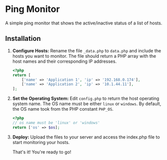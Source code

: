 # Ping Monitor

A simple ping monitor that shows the active/inactive status of a list of hosts.

## Installation

1. **Configure Hosts:**
   Rename the file `_data.php` to `data.php` and include the hosts you want to monitor. The file should return a PHP array with the host names and their corresponding IP addresses.

   ```php
   <?php
   return [
       ['name' => 'Application 1', 'ip' => '192.168.0.174'],
       ['name' => 'Application 2', 'ip' => '10.1.44.11'],
   ];

2. **Set the Operating System:**
   Edit `config.php` to return the host operating system name. The OS name must be either `linux` or `windows`. By default, the OS name took from the PHP constant `PHP_OS`.

   ```php
   <?php
   // os name must be 'linux' or 'windows'
   return ['os' => $os];

3. **Deploy:**
 Upload the files to your server and access the index.php file to start monitoring your hosts.

    That's it! You're ready to go!
